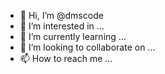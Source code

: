 - 👋 Hi, I’m @dmscode
- 👀 I’m interested in ...
- 🌱 I’m currently learning ...
- 💞️ I’m looking to collaborate on ...
- 📫 How to reach me ...

<!---
dmscode/dmscode is a ✨ special ✨ repository because its `README.md` (this file) appears on your GitHub profile.
You can click the Preview link to take a look at your changes.
--->
